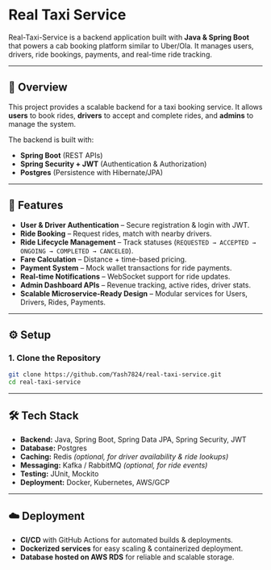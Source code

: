 # Real Taxi Service  

Real-Taxi-Service is a backend application built with **Java & Spring Boot** that powers a cab booking platform similar to Uber/Ola. It manages users, drivers, ride bookings, payments, and real-time ride tracking.  

---

## 📌 Overview  
This project provides a scalable backend for a taxi booking service. It allows **users** to book rides, **drivers** to accept and complete rides, and **admins** to manage the system.  

The backend is built with:  
- **Spring Boot** (REST APIs)  
- **Spring Security + JWT** (Authentication & Authorization)  
- **Postgres** (Persistence with Hibernate/JPA)  

---

## 🚀 Features  
- **User & Driver Authentication** – Secure registration & login with JWT.  
- **Ride Booking** – Request rides, match with nearby drivers.  
- **Ride Lifecycle Management** – Track statuses (`REQUESTED → ACCEPTED → ONGOING → COMPLETED → CANCELED`).  
- **Fare Calculation** – Distance + time-based pricing.  
- **Payment System** – Mock wallet transactions for ride payments.  
- **Real-time Notifications** – WebSocket support for ride updates.  
- **Admin Dashboard APIs** – Revenue tracking, active rides, driver stats.  
- **Scalable Microservice-Ready Design** – Modular services for Users, Drivers, Rides, Payments.  

---

## ⚙️ Setup  

### 1. Clone the Repository  
```bash
git clone https://github.com/Yash7824/real-taxi-service.git
cd real-taxi-service
```
---

## 🛠️ Tech Stack  

- **Backend:** Java, Spring Boot, Spring Data JPA, Spring Security, JWT  
- **Database:** Postgres  
- **Caching:** Redis *(optional, for driver availability & ride lookups)*  
- **Messaging:** Kafka / RabbitMQ *(optional, for ride events)*  
- **Testing:** JUnit, Mockito  
- **Deployment:** Docker, Kubernetes, AWS/GCP  

---

## ☁️ Deployment  

- **CI/CD** with GitHub Actions for automated builds & deployments.  
- **Dockerized services** for easy scaling & containerized deployment.  
- **Database hosted on AWS RDS** for reliable and scalable storage.  

